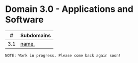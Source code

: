 # Domain 3.0 - Applications and Software

| # | Subdomains   | 
|---|---|
|3.1 | [name.](https://github.com/erich-tech/ITIL_Notes/tree/main/Domain_3#readme) |


```
NOTE: Work in progress. Please come back again soon! 
```
